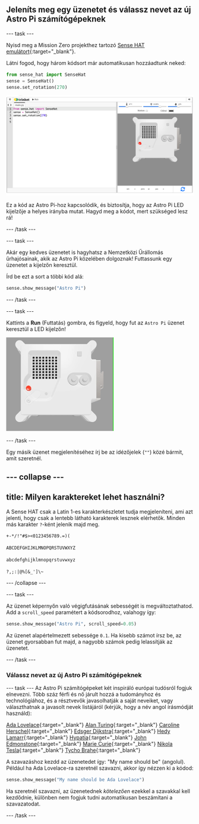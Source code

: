 ## Jeleníts meg egy üzenetet és válassz nevet az új Astro Pi számítógépeknek

--- task ---

Nyisd meg a Mission Zero projekthez tartozó [Sense HAT emulátort](https://trinket.io/mission-zero){:target="_blank"}.

Látni fogod, hogy három kódsort már automatikusan hozzáadtunk neked:

```python
from sense_hat import SenseHat
sense = SenseHat()
sense.set_rotation(270)
```

![Képernyőkép a Sense Hat emulátorról a három sornyi kezdőkóddal a bal oldali panelen.](images/sense-hat-emulator2.png)

Ez a kód az Astro Pi-hoz kapcsolódik, és biztosítja, hogy az Astro Pi LED kijelzője a helyes irányba mutat. Hagyd meg a kódot, mert szükséged lesz rá!

--- /task ---

--- task ---

Akár egy kedves üzenetet is hagyhatsz a Nemzetközi Űrállomás űrhajósainak, akik az Astro Pi közelében dolgoznak! Futtassunk egy üzenetet a kijelzőn keresztül.

Írd be ezt a sort a többi kód alá:

```python
sense.show_message("Astro Pi")
```

--- /task ---

--- task ---

Kattints a **Run** (Futtatás) gombra, és figyeld, hogy fut az `Astro Pi` üzenet keresztül a LED kijelzőn!

![A Trinket Sense HAT emulátor egy példakódot futtat, amely az "Astro PI" szöveget futtatja végig a LED-mátrixon fehér betűkkel](images/M0_1.gif)

--- /task ---

Egy másik üzenet megjelenítéséhez írj be az idézőjelek (`""`) közé bármit, amit szeretnél.

--- collapse ---
---
title: Milyen karaktereket lehet használni?
---

A Sense HAT csak a Latin 1-es karakterkészletet tudja megjeleníteni, ami azt jelenti, hogy csak a lentebb látható karakterek lesznek elérhetők. Minden más karakter `?`-ként jelenik majd meg.

```
+-*/!"#$><0123456789.=)(

ABCDEFGHIJKLMNOPQRSTUVWXYZ

abcdefghijklmnopqrstuvwxyz

?,;:|@%[&_']\~
```

--- /collapse ---

--- task ---

Az üzenet képernyőn való végigfutásának sebességét is megváltoztathatod. Add a `scroll_speed` paramétert a kódsorodhoz, valahogy így:

```python
sense.show_message("Astro Pi", scroll_speed=0.05)
```

Az üzenet alapértelmezett sebessége `0.1`. Ha kisebb számot írsz be, az üzenet gyorsabban fut majd, a nagyobb számok pedig lelassítják az üzenetet.

--- /task ---

### Válassz nevet az új Astro Pi számítógépeknek

--- task --- Az Astro Pi számítógépeket két inspiráló európai tudósról fogjuk elnevezni. Több száz férfi és nő járult hozzá a tudományhoz és technológiához, és a résztvevők javasolhatják a saját neveiket, vagy választhatnak a javasolt nevek listájáról (kérjük, hogy a név angol írásmódját használd):


[Ada Lovelace](https://hu.wikipedia.org/wiki/Ada_Lovelace){:target="_blank"} 
[Alan Turing](https://hu.wikipedia.org/wiki/Alan_Turing){:target="_blank"} 
[Caroline Herschel](https://sciencemeetup.444.hu/2016/03/08/a-tudomany-volt-a-principiuma-caroline-herschel){:target="_blank"} 
[Edsger Dijkstra](https://hu.wikipedia.org/wiki/Edsger_Wybe_Dijkstra){:target="_blank"} 
[Hedy Lamarr](https://hu.wikipedia.org/wiki/Hedy_Lamarr){:target="_blank"} 
[Hypatia](https://hu.wikipedia.org/wiki/Alexandriai_H%C3%BCpatia){:target="_blank"} 
[John Edmonstone](https://en.wikipedia.org/wiki/John_Edmonstone){:target="_blank"} 
[Marie Curie](https://hu.wikipedia.org/wiki/Marie_Curie){:target="_blank"} 
[Nikola Tesla](https://hu.wikipedia.org/wiki/Nikola_Tesla_(feltal%C3%A1l%C3%B3)){:target="_blank"} 
[Tycho Brahe](https://hu.wikipedia.org/wiki/Tycho_Brahe){:target="_blank"}

A szavazáshoz kezdd az üzenetedet így: "My name should be" (angolul). Például ha Ada Lovelace-ra szeretnél szavazni, akkor így nézzen ki a kódod:

```python
sense.show_message("My name should be Ada Lovelace")
```

Ha szeretnél szavazni, az üzenetednek *kötelezően* ezekkel a szavakkal kell kezdődnie, különben nem fogjuk tudni automatikusan beszámítani a szavazatodat. 

--- /task ---



